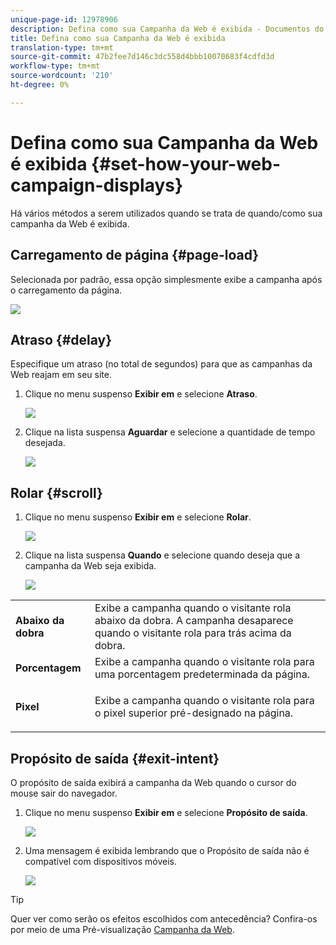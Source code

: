 ```yaml
---
unique-page-id: 12978906
description: Defina como sua Campanha da Web é exibida - Documentos do Marketing - Documentação do produto
title: Defina como sua Campanha da Web é exibida
translation-type: tm+mt
source-git-commit: 47b2fee7d146c3dc558d4bbb10070683f4cdfd3d
workflow-type: tm+mt
source-wordcount: '210'
ht-degree: 0%

---
```



# Defina como sua Campanha da Web é exibida {#set-how-your-web-campaign-displays}

Há vários métodos a serem utilizados quando se trata de quando/como sua campanha da Web é exibida.

## Carregamento de página {#page-load}

Selecionada por padrão, essa opção simplesmente exibe a campanha após o carregamento da página.

![](assets/pl1.png)

## Atraso {#delay}

Especifique um atraso (no total de segundos) para que as campanhas da Web reajam em seu site.

1. Clique no menu suspenso **Exibir em** e selecione **Atraso**.

   ![](assets/d1.png)

1. Clique na lista suspensa **Aguardar** e selecione a quantidade de tempo desejada.

   ![](assets/d2.png)

## Rolar {#scroll}

1. Clique no menu suspenso **Exibir em** e selecione **Rolar**.

   ![](assets/s1.png)

1. Clique na lista suspensa **Quando** e selecione quando deseja que a campanha da Web seja exibida.

   ![](assets/s2.png)

<table> 
 <tbody> 
  <tr> 
   <td><strong>Abaixo da dobra</strong></td> 
   <td>Exibe a campanha quando o visitante rola abaixo da dobra. A campanha desaparece quando o visitante rola para trás acima da dobra.</td> 
  </tr> 
  <tr> 
   <td><strong>Porcentagem</strong></td> 
   <td>Exibe a campanha quando o visitante rola para uma porcentagem predeterminada da página.</td> 
  </tr> 
  <tr> 
   <td><strong>Pixel</strong></td> 
   <td><p>Exibe a campanha quando o visitante rola para o pixel superior pré-designado na página.</p></td> 
  </tr> 
 </tbody> 
</table>

## Propósito de saída {#exit-intent}

O propósito de saída exibirá a campanha da Web quando o cursor do mouse sair do navegador.

1. Clique no menu suspenso **Exibir em** e selecione **Propósito de saída**.

   ![](assets/ei1.png)

1. Uma mensagem é exibida lembrando que o Propósito de saída não é compatível com dispositivos móveis.

   ![](assets/ei2.png)

>[!TIP]
>
>Quer ver como serão os efeitos escolhidos com antecedência? Confira-os por meio de uma Pré-visualização [Campanha da Web](preview-and-test-a-web-campaign.md).

